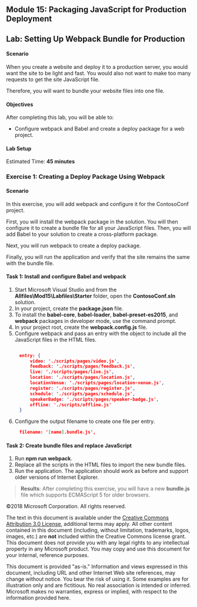 ## Module 15: Packaging JavaScript for Production Deployment

## Lab: Setting Up Webpack Bundle for Production

#### Scenario

When you create a website and deploy it to a production server, you would want the site to be light and fast. You would also not want to make too many requests to get the site JavaScript file.

Therefore, you will want to bundle your website files into one file.


#### Objectives

After completing this lab, you will be able to: 
- Configure webpack and Babel and create a deploy package for a web project.


#### Lab Setup

Estimated Time: **45 minutes**

### Exercise 1: Creating a Deploy Package Using Webpack

#### Scenario

In this exercise, you will add webpack and configure it for the ContosoConf project.

First, you will install the webpack package in the solution. You will then configure it to create a bundle file for all your JavaScript files. Then, you will add Babel to your solution to create a cross-platform package.


Next, you will run webpack to create a deploy package.

Finally, you will run the application and verify that the site remains the same with the bundle file.

#### Task 1: Install and configure Babel and webpack

1.	Start Microsoft Visual Studio and from the **Allfiles\Mod15\Labfiles\Starter** folder, open the **ContosoConf.sln** solution.
2.  In your project, create the **package.json** file.
3.  To install the **babel-core**, **babel-loader**, **babel-preset-es2015**, and **webpack** packages in developer mode, use the command prompt.
4.  In your project root, create the **webpack.config.js** file.
5.  Configure webpack and pass an entry with the object to include all the JavaScript files in the HTML files.
   ```json

        entry: {
            video: './scripts/pages/video.js',
            feedback: './scripts/pages/feedback.js',
            live: './scripts/pages/live.js',
            location: './scripts/pages/location.js',
            locationVenue: './scripts/pages/location-venue.js',
            register: './scripts/pages/register.js',
            schedule: './scripts/pages/schedule.js',
            speakerBadge: './scripts/pages/speaker-badge.js',
            offline: './scripts/offline.js'
        }
   ```
6.  Configure the output filename to create one file per entry.
   ```json
        filename: '[name].bundle.js',
   ```

#### Task 2: Create bundle files and replace JavaScript

1.  Run **npm run webpack**.
2.  Replace all the scripts in the HTML files to import the new bundle files.
3.  Run the application. The application should work as before and support older versions of Internet Explorer.

>**Results**: After completing this exercise, you will have a new **bundle.js** file which supports ECMAScript 5 for older browsers.


©2018 Microsoft Corporation. All rights reserved.

The text in this document is available under the  [Creative Commons Attribution 3.0 License](https://creativecommons.org/licenses/by/3.0/legalcode), additional terms may apply. All other content contained in this document (including, without limitation, trademarks, logos, images, etc.) are  **not**  included within the Creative Commons license grant. This document does not provide you with any legal rights to any intellectual property in any Microsoft product. You may copy and use this document for your internal, reference purposes.

This document is provided &quot;as-is.&quot; Information and views expressed in this document, including URL and other Internet Web site references, may change without notice. You bear the risk of using it. Some examples are for illustration only and are fictitious. No real association is intended or inferred. Microsoft makes no warranties, express or implied, with respect to the information provided here.
